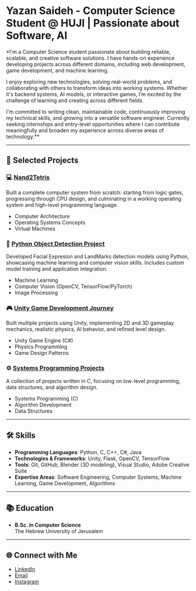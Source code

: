 # Yazan Saideh - Computer Science Student @ HUJI | Passionate about Software, AI

*I'm a Computer Science student passionate about building reliable, scalable, and creative software solutions. I have hands-on experience developing projects across different domains, including web development, game development, and machine learning.

I enjoy exploring new technologies, solving real-world problems, and collaborating with others to transform ideas into working systems. Whether it's backend systems, AI models, or interactive games, I’m excited by the challenge of learning and creating across different fields.

I'm committed to writing clean, maintainable code, continuously improving my technical skills, and growing into a versatile software engineer. Currently seeking internships and entry-level opportunities where I can contribute meaningfully and broaden my experience across diverse areas of technology.**

---

## 🚀 Selected Projects

### 💻 [Nand2Tetris](https://github.com/yazan-saideh/Nand2Tetris)
Built a complete computer system from scratch: starting from logic gates, progressing through CPU design, and culminating in a working operating system and high-level programming language.

- Computer Architecture
- Operating Systems Concepts
- Virtual Machines

### 🧠 [Python Object Detection Project](https://github.com/yazan-saideh/Python_Project)
Developed Facial Expresion and LandMarks detection models using Python, showcasing machine learning and computer vision skills. Includes custom model training and application integration.

- Machine Learning
- Computer Vision (OpenCV, TensorFlow/PyTorch)
- Image Processing

### 🎮 [Unity Game Development Journey](https://github.com/yazan-saideh/Unity_Game_Development_journey)
Built multiple projects using Unity, implementing 2D and 3D gameplay mechanics, realistic physics, AI behavior, and refined level design.

- Unity Game Engine (C#)
- Physics Programming
- Game Design Patterns

### ⚙️ [Systems Programming Projects](https://github.com/yazan-saideh/C-Projects)
A collection of projects written in C, focusing on low-level programming, data structures, and algorithm design.

- Systems Programming (C)
- Algorithm Development
- Data Structures

---

## 🛠️ Skills

- **Programming Languages**: Python, C, C++, C#, Java
- **Technologies & Frameworks**: Unity, Flask, OpenCV, TensorFlow
- **Tools**: Git, GitHub, Blender (3D modeling), Visual Studio, Adobe Creative Suite
- **Expertise Areas**: Software Engineering, Computer Systems, Machine Learning, Game Development, Algorithms

---

## 📚 Education

- **B.Sc. in Computer Science**  
  The Hebrew University of Jerusalem  
---

## 🌐 Connect with Me

- [LinkedIn](https://www.linkedin.com/in/yazan-saideh-26ba982ba/)
- [Email](mailto:yazan.saideh11@gmail.com)
- [Instagram](https://www.instagram.com/yazandev/)
